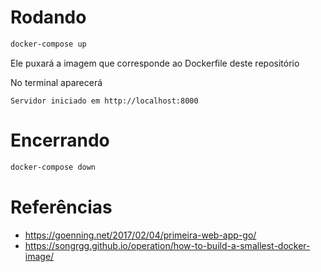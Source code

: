 # Rodando

```bash
docker-compose up
```

Ele puxará a imagem que corresponde ao Dockerfile deste repositório

No terminal aparecerá 

```
Servidor iniciado em http://localhost:8000
```

# Encerrando

```bash
docker-compose down
```

# Referências

- https://goenning.net/2017/02/04/primeira-web-app-go/
- https://songrgg.github.io/operation/how-to-build-a-smallest-docker-image/
